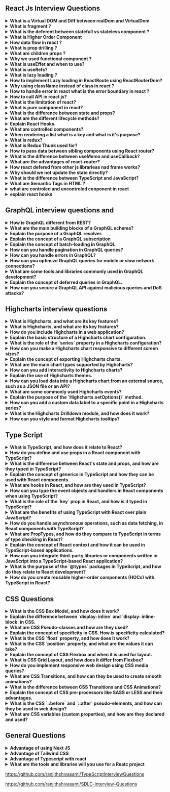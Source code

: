 ##  React Js Interview Questions

<details>
<summary><strong>What is a Virtual DOM and Diff between realDom and VirtualDom</strong></summary>
<p>

The Virtual DOM is a lightweight, in-memory representation of the actual DOM (Document Object Model) in a web page

The process of updating in React
1. The ReactDOM.render() renders the elements on the screen on the first load by creating the real and virtual DOM trees.

2. Any change to an element (such as a key press or button click) leads to a notification sent to the virtual nodes for a state change. If any property of the node is altered, it updates itself.

3. React compares the updated virtual DOM with the real DOM and updates the real DOM accordingly. This process is known as reconciliation. This is done using a heuristic algorithm known as the Diffing Algorithm.

4. The updated real DOM is rendered on the screen.

</p>
</details>

<details>
<summary><strong>What is fragment
?</strong></summary>
<p>

In React, a Fragment is a way to group multiple children elements without adding an extra DOM element to the output. It's a lightweight wrapper that doesn't create an additional DOM node in the rendered HTML, which can be useful in situations where you need to return adjacent JSX elements without enclosing them in a parent HTML element.

Here's how you can use a Fragment in React:

```
import React from 'react';

function MyComponent() {
  return (
    <React.Fragment>
      <h1>Hello</h1>
      <p>React Fragments</p>
    </React.Fragment>
  );
}

export default MyComponent;

```
Alternatively, you can use the shorthand syntax for fragments introduced in React 16.2:

```
import React from 'react';

function MyComponent() {
  return (
    <>
      <h1>Hello</h1>
      <p>React Fragments</p>
    </>
  );
}

export default MyComponent;

```

</p>
</details>

<details>
<summary><strong>What is the deferent between statefull vs stateless component ?
</strong></summary>
<p>

The difference between stateful and stateless is that one has state, and the other doesn’t. That means the stateful components are keeping track of changing data, while stateless components print out what is given to them via props, or they always render the same thing.

Stateful component :

```
import React, { useState } from 'react';

function Counter() {
  // useState is a Hook that adds state to functional components
  // The initial state (count) is set to 0
  const [count, setCount] = useState(0);

  // Event handler to increment the count
  const incrementCount = () => {
    setCount(count + 1); // Update the count state
  };

  return (
    <div>
      <p>Count: {count}</p>
      <button onClick={incrementCount}>Increment</button>
    </div>
  );
}

export default Counter;


```
Example of a stateless functional component:


```
import React from 'react';

function MyComponent(props) {
  return (
    <div>
      <p>Hello, {props.name}!</p>
    </div>
  );
}
```
</p>
</details>
<details>
<summary><strong>
What is Higher Order Component
</strong></summary>
<p>
A higher-order component in Reactjs is a function that takes a component and returns a new component with additional props. It's a technique that allows you to reuse logic across multiple components.

A higher-order component can be adjusted to fit the needs of different components, also it can be reused to enhance multiple components with the same logic.

HOCs are particularly useful when you want to share logic between components that are similar but not identical. 
They are also commonly used for implementing features like authentication, error handling, and data loading. 

</p>
</details>

<details>
<summary><strong>
How data flow in react ?
</strong></summary>
<p>
In React, data flows in a unidirectional manner, which means it follows a specific path from parent to child components. 
</p>
</details>
<details>
<summary><strong>
What is prop drilling ?
</strong></summary>
<p>
Prop drilling, also known as "prop passing" or "component chaining," is a situation in React where data is passed through multiple levels of nested components as props, even when intermediate components do not use that data themselves. This can occur when you need to send data from a high-level parent component to a deeply nested child component, and you have to pass it through multiple intermediary components in the component tree.

To mitigate the issues related to prop drilling, you can consider alternative solutions:

<strong>Context API:</strong> Use React's Context API to share data between components without the need for prop drilling. This is particularly useful for global state management.

<strong>Redux:</strong> Implement a state management library like Redux, which allows you to store and access application-wide state without prop drilling.

</p>
</details>

<details>
<summary><strong>
What are children props ?
</strong></summary>
<p>
In React, the children prop is a special prop that allows you to pass components, elements, or content between the opening and closing tags of a custom component. It is often used to create reusable components that can encapsulate and render content or components provided by their parent components.

Here's how you can use the children prop:
```
function ParentComponent() {
  return (
    <div>
      <ChildComponent>
        <p>This is the content provided to ChildComponent.</p>
        <button>Click me</button>
      </ChildComponent>
    </div>
  );
}

function ChildComponent(props) {
  return (
    <div>
      <h2>Child Component</h2>
      {props.children}
    </div>
  );
}

```
In this example, ChildComponent is a reusable component that can wrap any content or components passed as its children. When you use it within ParentComponent, the content provided between the <ChildComponent> tags becomes the children prop of ChildComponent.

</p>
</details>


<details>
<summary><strong>
Why we used functional component ?
</strong></summary>
<p>
Functional components are used in React for several reasons, and their popularity has grown significantly since the introduction of React Hooks. Here are some key reasons why you might choose to use functional components:

<strong></strong>Simplicity and Conciseness:</strong> Functional components are essentially JavaScript functions, which makes them simpler and more concise compared to class components. They are easier to read and understand, especially for developers new to React.

<strong>Easier to Test: </strong>Functional components are pure functions that take props as input and return JSX as output. This purity makes them easier to test because you can predict their behavior based solely on their input, which simplifies unit testing.

<strong>Hooks for State and Side Effects:</strong> React Hooks, introduced in React 16.8, allow functional components to manage state, side effects, and other React features that were previously exclusive to class components. Hooks like useState, useEffect, and useContext provide powerful capabilities for functional components.

<strong>Reusability and Composition:</strong> Functional components can be easily composed together. They are ideal for creating small, reusable components that can be combined to build complex UIs. This encourages a more modular and maintainable code structure.

<strong>Performance:</strong> Functional components can be optimized for performance using techniques like memoization and the React.memo higher-order component. React's performance optimizations apply equally to both functional and class components.

<strong>Function as Child Components (Render Props):</strong> Functional components are well-suited for implementing the "function as child" or "render props" pattern, where a component receives a function as a prop, allowing customization of behavior.

<strong>Simplified Lifecycle Management:</strong> Functional components can use the useEffect hook to manage side effects and mimic the behavior of class component lifecycle methods like componentDidMount and componentDidUpdate.

<strong>Easier Migration:</strong> If you're starting a new project or migrating from class components to functional components, using functional components with hooks can provide a smoother transition and allow you to leverage the latest React features.

<strong>Consistency with JavaScript:</strong> Functional components align more closely with JavaScript's functional programming paradigm, making them more natural for developers who are already familiar with JavaScript.

</p>
</details>

<details>
<summary><strong>
What is useEffet and when to use?
</strong></summary>
<p>
The useEffect hook is a fundamental part of React's hooks system, and it's used for managing side effects in functional components. Side effects in React typically include actions such as data fetching, DOM manipulation, and subscribing to external data sources.

Here's a basic overview of the useEffect hook and when to use it:
<strong>Syntax:</strong>

```
import { useEffect } from 'react';

useEffect(() => {
  // Code to run after rendering or when dependencies change
}, [dependencies]);

```

<strong>Parameters:</strong>

* The first argument to useEffect is a function that contains the code you want to run as a side effect.
* The second argument is an optional array of dependencies. If provided, the effect will only run when one or more of these dependencies change. If omitted, the effect will run after every render.
<strong>When to Use useEffect:</strong>

1. Data Fetching: You can use useEffect to fetch data from APIs, databases, or other external sources. You typically run the effect after the initial render and whenever relevant dependencies (e.g., query parameters) change.
```
useEffect(() => {
  // Fetch data and update component state
}, [dependencies]);

```

2. DOM Manipulation: When you need to interact with the DOM (e.g., adding or removing elements, changing styles), you can use useEffect to perform these actions after the component has rendered.
```
useEffect(() => {
  // DOM manipulation code here
}, [dependencies]);

```
3. Subscriptions and Event Listeners: If you need to set up event listeners or subscribe to external data sources (e.g., WebSocket connections), useEffect is a suitable place to do this. Make sure to clean up these subscriptions in the effect's cleanup function.

```
useEffect(() => {
  // Set up event listeners or subscriptions
  return () => {
    // Clean up event listeners or subscriptions
  };
}, [dependencies]);

```
4. Performing Cleanup: When you need to perform cleanup operations when the component unmounts or before a new effect runs, you can return a cleanup function from the useEffect.
```
useEffect(() => {
  // Code to run after rendering or when dependencies change

  return () => {
    // Cleanup code (e.g., clear timers, close connections)
  };
}, [dependencies]);

```
5. Changing Component State: You can use useEffect to modify the component's state based on certain conditions or when dependencies change. However, be cautious to avoid infinite loops by ensuring that state updates don't trigger the same effect again.
```
useEffect(() => {
  if (someCondition) {
    // Update component state
  }
}, [dependencies]);

```
6. Conditional Effects: You can use useEffect conditionally by placing conditions inside the effect function. This allows you to run different code based on certain conditions.
```
useEffect(() => {
  if (someCondition) {
    // Run one set of code
  } else {
    // Run another set of code
  }
}, [dependencies]);

```

In summary, useEffect is a versatile hook that allows you to manage various side effects in functional components. You should use it when you need to perform actions that go beyond rendering components, whether it's fetching data, interacting with the DOM, subscribing to data sources, or performing cleanup operations. The second argument, the array of dependencies, helps control when the effect should run, optimizing the performance of your component.
</p>
</details>

<details>
<summary><strong>
What is useRefs?
</strong></summary>
<p>
In React, the useRef hook is used to create and interact with a mutable ref object. A ref is a way to access and interact with the properties of a DOM element or a React component instance directly. Unlike state, changes to refs do not trigger re-renders of the component, making them suitable for managing mutable values and accessing DOM elements imperatively.

Here are some common use cases for useRef:

1. Accessing DOM Elements: You can use useRef to access and manipulate DOM elements directly. This is often necessary when you need to work with third-party libraries that require direct access to DOM elements or when you need to focus an input element programmatically.
2. Preserving Values Between Renders: Unlike state variables, ref values don't cause re-renders when they change. This makes refs suitable for preserving values between renders without affecting the component's render cycle.
3. Storing Previous Values: You can use useRef to store and access previous values of props or state, which can be useful in certain scenarios, such as comparing the previous and current values to determine if an action should be taken.
4. Imperative DOM Manipulation: In some cases, you may need to imperatively modify DOM elements, for example, to trigger animations, scroll to a specific position, or perform other imperative actions. useRef can be used to access and manipulate DOM elements directly.
</p>
</details>

<details>
<summary><strong>
What is lazy loading ?
</strong></summary>
<p>
Lazy loading, also known as deferred loading, is a technique used in web development to optimize the loading of assets (typically, images, scripts, or other resources) on a webpage. The main idea behind lazy loading is to delay the loading of non-essential or off-screen content until it's needed, thereby improving page load times, reducing bandwidth usage, and providing a better user experience.

</p>
</details>

<details>
<summary><strong>
How to implement Lazy loading in ReactRoute using ReactRouterDom?
</strong></summary>
<p>

Lazy loading in React Router using React Router DOM involves dynamically importing components and rendering them only when the route is matched. This can significantly improve the initial loading time of your application by loading only the necessary components for the current route. To implement lazy loading in React Router, you can use dynamic imports and the React.lazy function.
<srtong>Create Routes with Lazy Loading:</srtong>
In your application, define your routes using React.lazy to dynamically import components. Each route should use the lazy function and Suspense for fallback rendering while the component is loading.

```
import React, { lazy, Suspense } from 'react';
import { BrowserRouter as Router, Route, Switch } from 'react-router-dom';

// Import components using dynamic import (lazy loading)
const Home = lazy(() => import('./components/Home'));
const About = lazy(() => import('./components/About'));
const Contact = lazy(() => import('./components/Contact'));

function App() {
  return (
    <Router>
      <Suspense fallback={<div>Loading...</div>}>
        <Switch>
          <Route exact path="/" component={Home} />
          <Route path="/about" component={About} />
          <Route path="/contact" component={Contact} />
        </Switch>
      </Suspense>
    </Router>
  );
}

export default App;

```

In this example, we use dynamic imports to load the Home, About, and Contact components lazily. The Suspense component provides a fallback while the imported components are loading.
<strong>Build Your Application:</strong>
Depending on your build tool (Webpack, Create React App, etc.), you may need to configure it to support dynamic imports and code splitting. Create React App, for instance, supports dynamic imports out of the box.
</p>
</details>

<details>
<summary><strong>
Why using className instead of class in react ?
</strong></summary>
<p>
In React, you should use the className attribute instead of the class attribute when specifying CSS classes for HTML elements. This is because React follows the JavaScript naming convention for attributes and properties, and class is a reserved keyword in JavaScript.
</p></details>

<details>
<summary><strong>
How to handle error in react what is the error boundary in react ?
</strong></summary>
<p>
In React, you can handle errors using Error Boundaries, which are special components that catch JavaScript errors anywhere in their child component tree, log those errors, and display a fallback UI instead of crashing the whole application. Error Boundaries are a way to gracefully handle errors that might occur during rendering, in event handlers, or in componentDidCatch lifecycle methods.
</p>
</details>

<details>
<summary><strong>
How to call API in react js?
</strong></summary>
<p>
To call an API in a React.js application, you can use various methods and libraries. Here's a basic example of how to make an API request using the fetch function, a built-in JavaScript method. Additionally, I'll provide an example using the axios library, which is a popular choice for handling API requests in React.
</p>
</details>
<details>
<summary><strong>
What is the limitation of react?
</strong></summary>
<p>

React is a powerful and popular JavaScript library for building user interfaces, but like any technology, it has its limitations. It's important to be aware of these limitations when deciding whether React is the right choice for your project. Here are some of the limitations of React:

<strong></strong>Learning Curve:</strong> React introduces concepts like components, props, state, JSX, and a virtual DOM. For developers new to React or JavaScript, there can be a steep learning curve. However, once you understand these concepts, it becomes more straightforward.

<strong>Boilerplate Code:</strong> React can require a fair amount of boilerplate code, especially for setting up components, managing state, and handling side effects. While tools like Create React App help, larger applications may still require additional configuration and setup.

<strong>Complex State Management:</strong> While React provides the useState hook and useReducer for managing component-level state, more complex state management across multiple components can become challenging. Libraries like Redux or Mobx are often used for such scenarios.

<strong>Performance Optimization:</strong> React's virtual DOM helps optimize rendering, but inefficient component updates can still impact performance. Developers need to be mindful of how they structure their components and avoid unnecessary renders.

<strong>Server-Side Rendering (SSR):</strong> While React supports server-side rendering, setting up and configuring SSR can be complex and may require additional libraries and tools.

<strong>Not Opinionated About Data Fetching:</strong> React doesn't provide a built-in solution for data fetching. Developers need to choose libraries or methods for making API requests and managing data flow (e.g., Axios, fetch, GraphQL, Redux, Apollo Client).

<strong>SEO Challenges:</strong> While SSR can improve SEO, single-page applications (SPAs) built with React may require additional SEO optimizations to ensure search engines can properly index the content.

<strong>Lack of Built-in Routing:</strong> React itself doesn't include a built-in routing solution. Developers often use third-party libraries like React Router for handling client-side routing.

<strong>Large Bundle Sizes:</strong> Depending on how it's configured and used, React applications can have large bundle sizes, which can impact initial page load times. Code splitting and lazy loading can help mitigate this issue.

<strong>Ecosystem Fragmentation:</strong> React's ecosystem is extensive, which can lead to fragmentation. Developers must choose from various state management solutions, routing libraries, and other tools, which can lead to decision fatigue.

<strong>Mobile Development:</strong> While React Native allows for mobile app development using React, it's a separate technology with its own learning curve and limitations. It may not cover all use cases for mobile development.

<strong>Community and Maintenance:</strong> The fast pace of development in the JavaScript ecosystem means that libraries and tools can become outdated quickly. Staying up to date with React and its ecosystem can be challenging.

Despite these limitations, React is widely used and has a vibrant community that actively addresses many of these challenges through open-source libraries and best practices. Many of the limitations can be mitigated or addressed with careful design, appropriate libraries, and experience. Ultimately, whether React is suitable for a particular project depends on the project's requirements and the team's familiarity with the technology.
</p>
</details>
<details>
<summary><strong>
What is pure component in react?
</strong></summary>
<p>
React pure components are the components that do not re-render when the value of props and state has been updated with the same values. Since these components do not cause re-rendering when the same values are passed thus they improve performance.
</p>
</details>


<details>
<summary><strong>
 What is the difference between state and props?
</strong></summary>
<p>
In React, both state and props are mechanisms for managing data and communication within a component-based application, but they serve different purposes and have some key differences:

<strong>Props (Properties):</strong>

</strong>Immutable:</strong> Props are read-only and cannot be modified by the component that receives them. They are passed from a parent component to a child component.

</strong>External Data:</strong> Props are used to pass data from a parent component to a child component. They allow a parent component to communicate with its child components by providing data and configuration.

</strong>Top-Down Data Flow:</strong> Data in props flows in a unidirectional (top-down) manner. Changes in props at the parent level can trigger re-renders in child components that receive those props.

</strong>Pure Functions:</strong> Components that rely solely on props, without using internal state, are often referred to as "pure" or "stateless" components. They are predictable and easier to test.

</strong>Initialization:</strong> Props are typically initialized in the parent component and passed down to child components. Child components cannot modify their props directly.

</strong>State:</strong>

</strong>Mutable:</strong> State is mutable and can be modified using the setState method within the component that owns the state. Class components have state, while functional components can use the useState hook to manage local state.

</strong>Local Data:</strong> State is used for managing data that is specific to a component and doesn't need to be shared with other components. It represents the internal state of a component.

</strong>Component-Specific:</strong> Each component instance has its own state. Changes to a component's state trigger re-renders of that component only, not its parent or child components.

</strong>Lifecycle Methods (Class Components):</strong> State management often involves lifecycle methods like componentDidMount, componentDidUpdate, and componentWillUnmount, which allow you to perform side effects and update state.

</strong>Initialization:</strong> State is typically initialized in the component's constructor or using the useState hook in functional components. It is managed and updated within the component.

In summary, props are used for passing data and configuration from parent to child components and are immutable, while state is used for managing local, mutable data within a component and is specific to that component. Understanding the distinction between props and state is crucial for building React applications effectively, as it helps you manage data flow and maintain the separation of concerns between components.
</p>
</details>

<details>
<summary><strong>
What are the different lifecycle methods?
</strong></summary>
<p>

1. componentWillMount (deprecated) - this is most commonly used for App configuration in your root component.

2. componentDidMount - here you want to do all the setup you couldn’t do without a DOM, and start getting all the data you need. Also if you want to set up eventListeners etc. this lifecycle hook is a good place to do that.

3. componentWillReceiveProps (deprecated) - this lifecyclye acts on particular prop changes to trigger state transitions.

4. shouldComponentUpdate - if you’re worried about wasted renders shouldComponentUpdate is a great place to improve performance as it allows you to prevent a rerender if component receives new prop. shouldComponentUpdate should always return a boolean and based on what this is will determine if the component is rerendered or not.

5. componentWillUpdate (deprecated) - rarely used. It can be used instead of componentWillReceiveProps on a component that also has shouldComponentUpdate (but no access to previous props).

6. componentDidUpdate - also commonly used to update the DOM in response to prop or state changes.
7. componentWillUnmount - enables you can cancel any outgoing network requests, or remove all event listeners associated with the component.
</p>
</details>


<details>
<summary><strong>
Explain React Hooks.
</strong></summary>
<p>
Hooks let you use more of React’s features without having to use classes. The first hook that you will most likely encounter is useState. useState is a Hook that lets you add React state to function components. It returns an array with a getter and a setter.

The syntax looks like
```
const [count, setCount] = React.useState(0);

<button onClick={() => setCount(count + 1)}>Increase Count</button>;
```

The equivalent when using a class component would be.
```
this.state = {
  count: 0,
};

<button onClick={() => this.setState({ count: this.state.count + 1 })}>
  Increase Count
</button>;

```

The next hook you will most likely encounter is useEffect. The Effect Hook lets you perform side effects in function components. By passing an empty array as the second argument to useEffect is equivalent to using componentDidMount. If you pass a value to the array it will only call the useEffect function when the value in the array updates.
```
useEffect(() => {
  // do stuff when the component mounts
}, []);
```



</p>
</details>

<details>
<summary><strong>
What are controlled components?
</strong></summary>
<p>
In React, controlled components are a pattern used to manage and synchronize form elements, such as input fields and textarea elements, with component state. The key characteristic of a controlled component is that its value is controlled by React's state, and any changes to the input value are handled through React's event system.
</p>
</details>

<details>
<summary><strong>
When rendering a list what is a key and what is it's purpose?
</strong></summary>
<p>
When rendering a list of elements in React, the "key" is a special attribute that you should assign to each item in the list. The primary purpose of keys is to help React identify and keep track of individual elements in the list efficiently. Keys serve several important functions:

1. <strong>Element Identification:</strong> Keys provide a unique identifier for each element within the list. React uses these keys to distinguish between elements and determine which items have been added, removed, or reordered when the list is updated.

2. <strong>Efficient Updates:</strong> When the list is re-rendered due to changes in data or state, React uses keys to optimize updates. It aims to update the DOM in the most efficient way possible by minimizing unnecessary re-renders and DOM manipulations.

3. <strong>Preservation of Component State:</strong> Keys help React preserve the state of components associated with list items. Without keys, React may re-render components even if their position in the list changes, potentially leading to lost component state.

4. <strong>Stable Referencing:</strong> Using keys ensures that React maintains a stable reference to each element, even if the list is reordered or elements are added or removed. This is important for certain features like animations and maintaining scroll position.


</p>
</details>

<details>
<summary><strong>
What is redux?
</strong></summary>
<p>
Redux is an open-source JavaScript library commonly used in React applications for managing the application's state in a predictable and centralized manner. It is particularly popular for handling complex state management needs in large-scale or data-intensive web applications. Redux provides a single source of truth for the application's data and helps maintain a clear separation between state management and the UI components.

Key concepts and components of Redux include:

<strong>Store:</strong> The central data store in Redux that holds the application's entire state. It is a plain JavaScript object that represents the global state of the application.

<strong>Actions:</strong> Actions are plain JavaScript objects that describe events or changes in the application. They have a type property that defines the action type and optional payload data to carry additional information.

<strong>Reducers:</strong> Reducers are pure functions that specify how the application's state changes in response to actions. They take the current state and an action as input and return a new state based on that action. Reducers must be pure, meaning they produce the same output for the same input, and they should not have side effects.

<strong>Dispatch:</strong> The dispatch function is used to dispatch (send) actions to the Redux store. It triggers the execution of reducers, resulting in updates to the state.

<strong>Selectors: </strong>Selectors are functions used to extract specific pieces of data from the state. They help in efficiently accessing and computing derived data from the state.

<strong>Middleware:</strong> Middleware functions provide a way to extend Redux's behavior. They can intercept and process actions before they reach the reducers, enabling features such as logging, asynchronous actions, and routing.

</p>
</details>

<details>
<summary><strong>
What is Redux Thunk used for?
</strong></summary>
<p>

Redux Thunk is a middleware for the Redux library that enables asynchronous actions to be dispatched in a Redux application. It allows you to write action creators that return functions instead of plain action objects. These functions can perform asynchronous operations, such as making API requests, and then dispatch plain action objects when the asynchronous work is complete. Redux Thunk is commonly used to handle side effects and asynchronous logic in Redux applications.

</p>
</details>

<details>
<summary><strong>
How to pass data between sibling components using React router?
</strong></summary>
<p>
Passing data between sibling components of React is possible using React Router useParams hook.

</p>
</details>

<details>
<summary><strong>
What is the difference between useMemo and useCallback?
</strong></summary>
<p>
In React, both useMemo and useCallback are hooks used for optimizing performance by memoizing values and functions, respectively. However, they serve slightly different purposes and are applied to different scenarios:

1. useMemo:

  * useMemo is primarily used for memoizing (caching) the result of a computation or value based on some dependencies. It ensures that the computed value is only recalculated when the dependencies change.
  * It's commonly used when you want to avoid recomputing the same value in every render cycle, especially when the computation is expensive.

2. useCallback:

  * useCallback is used for memoizing functions, particularly event handlers or functions that are passed as props to child components. It's particularly useful when dealing with functional components and performance optimization.
  * It returns a memoized version of the function that only changes when one of its dependencies changes.

In summary:

* Use useMemo when you want to memoize the result of a computation.
* Use useCallback when you want to memoize a function, typically for passing it as a prop to child components or when defining event handlers.
</p>
</details>

<details>
<summary><strong>
What are the advantages of react-router?
</strong></summary>
<p>
React Router is a popular library for handling client-side routing in React applications. It provides several advantages that make it a valuable choice for managing routing within a React application:

* <strong>Declarative Routing:</strong> React Router uses a declarative approach to define the routes of your application. You define your routes using components and JSX, making it easy to understand and manage the routing structure.

* <strong>Nested Routing:</strong> React Router allows you to nest routes within components, which makes it straightforward to create complex layouts with multiple levels of nested views.

* <stromng>Dynamic Routing:</strong> You can use route parameters to create dynamic routes. This is essential for building applications that display different content based on URL parameters or route segments.

* <strong>Browser-Like Navigation:</strong> React Router provides a browser-like navigation experience with support for history management, including features like back and forward navigation, and the ability to programmatically navigate to different routes.

* <strong>Route Matching and Navigation:</strong> It offers powerful route matching capabilities, allowing you to specify exact matches, partial matches, and route parameters. Navigation between routes can be done using the <Link> component, useHistory hook, or programmatically with history.push().

* <strong>Code Splitting and Lazy Loading:</strong> React Router supports code splitting and lazy loading of route components. This allows you to load only the JavaScript code needed for the current route, improving the application's initial load time.

* <strong>Route Guards and Redirects:</strong> You can implement route guards and redirects to control access to specific routes or to handle authentication and authorization logic.

* <strong>Query Parameters:</strong> React Router supports query parameters in URLs, making it easy to pass data between routes or to implement search and filtering functionality.

* <strong>Server-Side Rendering (SSR) and Static Site Generation (SSG): </strong>React Router is compatible with server-side rendering and static site generation, enabling SEO-friendly and performant server-rendered React applications.

* <strong>Community and Documentation:</strong> React Router has a large and active community, along with comprehensive documentation and a wealth of tutorials and resources available online.

* <strong>Pluggable:</strong> React Router is designed with extensibility in mind. You can customize its behavior and add additional functionality by using plugins and custom route components.

* <strong>Compatibility:</strong> It is compatible with various routing strategies, including hash-based routing (/#/) and history-based routing (/), allowing you to choose the approach that best suits your application and deployment requirements.

React Router's flexibility, ease of use, and robust feature set make it a powerful tool for handling client-side routing in React applications. Whether you're building a small single-page app or a large-scale application with complex routing needs, React Router can help you manage the navigation and routing aspects of your project effectively.

</p>
</details>

<details>
<summary><strong>
How react defered from other js librarieas nad frame works?
</strong></summary>
<p>
React is a JavaScript library for building user interfaces, and it has several distinctive features and philosophies that set it apart from other JavaScript libraries and frameworks. Here are some key ways in which React differs from other libraries and frameworks:

1. **Component-Based Architecture:** React's core concept is a component-based architecture. It encourages developers to break down user interfaces into small, reusable components. This approach promotes code reusability, maintainability, and separation of concerns.

2. **Virtual DOM:** React uses a virtual representation of the DOM (Virtual DOM) to efficiently update the actual DOM. When data changes, React calculates the minimum number of DOM updates needed, minimizing performance bottlenecks.

3. **Unidirectional Data Flow:** React enforces a unidirectional data flow, which means that data flows in one direction—from parent components to child components. This simplifies data management and makes it easier to understand how changes propagate through the application.

4. **JSX:** React introduces JSX (JavaScript XML), a syntax extension for JavaScript that allows you to write HTML-like code within JavaScript files. JSX helps define the structure of components and makes it more intuitive to work with user interfaces in code.

5. **Reactivity:** React promotes a reactive programming model, where components automatically re-render when their state or props change. This declarative approach simplifies UI updates and reduces the need for manual DOM manipulation.

6. **No Opinions on Data Fetching:** React itself doesn't provide a built-in solution for data fetching or state management. Instead, it can be combined with libraries and tools like Redux, Mobx, Axios, or GraphQL to manage data flow and state.

7. **Server-Side Rendering (SSR):** React has strong support for server-side rendering (SSR), allowing you to render components on the server and send pre-rendered HTML to the client. This can improve initial page load times and SEO.

8. **Large Ecosystem:** React has a vast ecosystem of third-party libraries and tools that extend its functionality, including routing libraries (React Router), state management solutions (Redux, Mobx), and UI component libraries (Material-UI, Ant Design).

9. **React Native:** React has a sibling project called React Native, which enables you to build native mobile applications for iOS and Android using React and JavaScript. This allows for code sharing between web and mobile apps.

10. **Strong Community:** React has a large and active community of developers, resulting in extensive documentation, a wide range of tutorials, and a wealth of open-source contributions.

11. **Learning Curve:** While React is relatively easy to get started with, its concepts, such as components, props, and state, may require some initial learning. However, once mastered, React provides a powerful and flexible toolset.

12. **Granularity:** React provides a high level of granularity, giving developers fine-grained control over the structure and behavior of their user interfaces. This can be beneficial for custom and complex UIs.

It's important to note that React is not a full-stack framework like Angular or a framework with a comprehensive ecosystem like Vue.js. Instead, React is often used in conjunction with other libraries and tools to build complete web and mobile applications. The choice of React versus other libraries or frameworks depends on the specific project requirements and developer preferences.

</p>
</details>


<details>
<summary><strong>
Why should we not update the state directly?
</strong></summary>
<p>
If you try to update the state directly then it won't re-render the component.

```
//Wrong
this.state.message = "Hello world";
```

Instead use setState() method. It schedules an update to a component's state object. When state changes, the component responds by re-rendering.

```
//Correct
this.setState({ message: "Hello World" });
```

Note: You can directly assign to the state object either in constructor or using latest javascript's class field declaration syntax.



</p>
</details>

<details>
<summary><strong>
What is the difference between TypeScript and JavaScript?
</strong></summary>
<p>
TypeScript and JavaScript compared

In terms of features, here are 10 significant differences between JavaScript and TypeScript:

* TypeScript can be strongly typed, while JavaScript is dynamically typed only.
* TypeScript is more readable and maintainable than JavaScript.
* TypeScript supports abstraction through interfaces, while JavaScript does not.
* TypeScript allows developers to annotate code with decorators, while JavaScript does not.
* TypeScript supports the ability to modularize and organize components through the use of namespaces, which is not supported in JavaScript.
* TypeScript is more expressive than JavaScript, through the use of syntax elements such as optional and named parameters.
* TypeScript supports generics and a type inference feature that is not available in JavaScript.
* TypeScript IDEs have more features, as it is easier to build plugins and tools for a statically typed language.
* TypeScript code is easier to debug as the codebase expands, because type errors can be discovered at compilation time rather than runtime.
* TypeScript implements additional features beyond the limited ECMAScript specification to which JavaScript complies.

TypeScript makes JavaScript better

TypeScript isn't a competitor to JavaScript. Instead, TypeScript complements JavaScript.

TypeScript provides the community with a more dynamic, full-featured and safer way to develop enterprise-grade applications where the target runtime requires JavaScript.

TypeScript isn't designed to replace JavaScript. Instead, its purpose is to encourage the proliferation of JavaScript-based platforms by making it easier to write, integrate, manage and maintain code.

JavaScript-driven platforms such as NodeJS on the server and ReactJS on client side continue to gain in popularity. The ability to write code in TypeScript and turn it into JavaScript is one of the reasons adoption rates for both languages continue to climb.

</p>
</details>



<details>
<summary><strong>
What are Semantic Tags in HTML ?
</strong></summary>
<p>
Semantic HTML tags are elements that carry meaning about the structure and content of a web page. They are used to describe the type of content contained within them, making the HTML code more meaningful and accessible. Semantic tags play a crucial role in improving the accessibility, SEO, and overall structure of a web page.

Here are some common semantic HTML tags:

1. `<header>`: Represents the introductory content or a container for a set of navigational links.

2. `<nav>`: Represents a section of a page intended for navigation links.

3. `<main>`: Represents the main content of the document.

4. `<article>`: Represents a self-contained composition in a document, such as a blog post or news article.

5. `<section>`: Represents a thematic grouping of content, such as chapters, or tabs in a tabbed interface.

6. `<aside>`: Represents content that is tangentially related to the content around it, like sidebars or pull quotes.

7. `<footer>`: Represents the footer of a document or a section, often containing copyright information or contact details.

8. `<figure>` and `<figcaption>`: `<figure>` represents self-contained content, such as an image, while `<figcaption>` provides a caption for that content.

Using semantic tags not only makes your HTML code more structured and meaningful but also helps search engines understand your content better. Additionally, it can improve accessibility for users who rely on assistive technologies like screen readers.

</p>
</details>

<details>
<summary><strong>
what are controled and uncontroled conponent in react
</strong></summary>
<p>
In React, controlled and uncontrolled components refer to how you manage and handle form elements (such as input fields, checkboxes, and radio buttons) and their values within your React application.

1. **Controlled Components:**
   - In a controlled component, React maintains the component's state, and the component's value is controlled by React itself.
   - You explicitly set the component's value in the component's state, and React updates the UI to reflect the state.
   - When the user interacts with the component (e.g., types in an input field), an event handler is used to update the state, and the component re-renders with the new value.
   - Controlled components are typically used when you want to have more control over the form elements, such as validating input, preventing certain actions, or synchronizing multiple form elements.

   Example of a controlled input element:
   ```jsx
   class ControlledInput extends React.Component {
     constructor(props) {
       super(props);
       this.state = { value: '' };
     }

     handleChange(event) {
       this.setState({ value: event.target.value });
     }

     render() {
       return (
         <input
           type="text"
           value={this.state.value}
           onChange={e => this.handleChange(e)}
         />
       );
     }
   }
   ```

2. **Uncontrolled Components:**
   - In an uncontrolled component, React does not manage the component's state, and the component's value is directly controlled by the DOM.
   - You typically use refs to directly access the DOM element and its value.
   - Uncontrolled components are useful when you want to integrate React with non-React code or libraries, or when you want to avoid the overhead of managing component state for every form field.

   Example of an uncontrolled input element:
   ```jsx
   class UncontrolledInput extends React.Component {
     constructor(props) {
       super(props);
       this.inputRef = React.createRef();
     }

     handleSubmit() {
       alert('A name was submitted: ' + this.inputRef.current.value);
     }

     render() {
       return (
         <div>
           <input type="text" ref={this.inputRef} />
           <button onClick={() => this.handleSubmit()}>Submit</button>
         </div>
       );
     }
   }
   ```

In summary, the key difference is that controlled components have their values controlled by React's state, while uncontrolled components have their values controlled by the DOM itself. The choice between controlled and uncontrolled components depends on your specific use case and requirements. Controlled components are generally recommended for most React applications because they provide a more predictable and easier-to-test way of managing form elements and their values.
</p>
</details>

<details>
<summary><strong>
explain react hooks
</strong></summary>
<p>
React Hooks are a feature introduced in React 16.8 to allow functional components to manage state and side effects, previously only achievable with class components. Hooks enable developers to reuse stateful logic across different components without changing their component hierarchy. They also make it easier to read, write, and test stateful logic within functional components.

Here are some of the most commonly used React Hooks:

1. **useState:**
   - `useState` allows functional components to manage state. It returns an array with two elements: the current state value and a function to update it.
   - Example:
     ```jsx
     const [count, setCount] = useState(0);
     ```

2. **useEffect:**
   - `useEffect` is used for side effects in functional components. It replaces lifecycle methods like `componentDidMount`, `componentDidUpdate`, and `componentWillUnmount` in class components.
   - Example:
     ```jsx
     useEffect(() => {
       document.title = `Count: ${count}`;
     }, [count]);
     ```

3. **useContext:**
   - `useContext` allows components to access values from the nearest `Context` provider in the component tree.
   - Example:
     ```jsx
     const user = useContext(UserContext);
     ```

4. **useReducer:**
   - `useReducer` is an alternative to `useState` for managing more complex state logic. It is often used when the state transitions depend on the previous state.
   - Example:
     ```jsx
     const [state, dispatch] = useReducer(reducer, initialState);
     ```

5. **useRef:**
   - `useRef` creates a mutable ref object that can hold a reference to a DOM element or any mutable value. It is often used for accessing and manipulating DOM elements directly.
   - Example:
     ```jsx
     const myRef = useRef();
     ```

6. **Custom Hooks:**
   - Developers can create custom hooks to encapsulate reusable stateful logic. Custom hooks should start with the word "use" by convention.
   - Example:
     ```jsx
     function useLocalStorage(key, initialValue) {
       // Custom hook logic
     }
     ```

React Hooks provide several advantages:

- **Improved Code Reusability:** Hooks allow you to extract and reuse stateful logic across components, reducing code duplication.
- **Simplified Component Logic:** Functional components using Hooks are often more concise and easier to read than equivalent class components.
- **Better Testability:** Isolating and testing logic within custom hooks is straightforward, enhancing the testability of your application.

While React Hooks offer many benefits, it's important to note that they don't replace class components entirely. Class components are still valid and necessary in some cases, particularly when working with legacy codebases or integrating with certain third-party libraries. However, functional components with Hooks have become the preferred choice for most new React applications due to their simplicity and flexibility.

</p>
</details>


## GraphQL interview questions and
<details>
<summary><strong>
How is GraphQL different from REST?
</strong></summary>
<p>
 GraphQL allows clients to request specific data in a single query, whereas REST endpoints often return fixed data structures, which can lead to over-fetching or under-fetching of data.
</p>
</details>

<details>
<summary><strong>
What are the main building blocks of a GraphQL schema?
</strong></summary>
<p>
The main building blocks are types, queries, mutations, and subscriptions.
</p>
</details>

<details>
<summary><strong>
Explain the purpose of a GraphQL resolver.
</strong></summary>
<p>
Resolvers are functions that resolve fields on a GraphQL type. They define how the data for a particular field should be fetched or computed.
</p>
</details>

<details>
<summary><strong>
Explain the concept of a GraphQL subscription
</strong></summary>
<p>
Subscriptions allow clients to receive real-time updates from the server when specific events occur, such as when data changes.
</p>
</details>

<details>
<summary><strong>
Explain the concept of batch-loading in GraphQL.
</strong></summary>
<p>
Batch-loading is the process of efficiently loading multiple pieces of data in a single round trip to the data source, reducing the number of database queries or API calls.
</p>
</details>

<details>
<summary><strong>
How can you handle pagination in GraphQL queries?
</strong></summary>
<p>
Pagination can be implemented using arguments like first, last, before, and after to request a specific set of items in a list.
</p>
</details>

<details>
<summary><strong>
How can you handle errors in GraphQL?
</strong></summary>
<p>
Errors in GraphQL can be handled by returning errors in the response alongside the data. Each error includes a message and, optionally, a path to identify which field caused the error.
</p>
</details>

<details>
<summary><strong>
How can you optimize GraphQL queries for mobile or slow network connections?
</strong></summary>
<p>
You can optimize by reducing the amount of data transferred, implementing caching, and using persisted queries to reduce query size.
</p>
</details>

<details>
<summary><strong>
What are some tools and libraries commonly used in GraphQL development?
</strong></summary>
<p>
Common tools and libraries include Apollo Server, Apollo Client, Relay, and Prisma.
</p>
</details>

<details>
<summary><strong>
Explain the concept of deferred queries in GraphQL.
</strong></summary>
<p>
Deferred queries allow clients to request additional data after the initial response has been received, reducing the initial load time.
</p>
</details>

<details>
<summary><strong>
How can you secure a GraphQL API against malicious queries and DoS attacks?
</strong></summary>
<p>

You can secure your API by implementing query complexity analysis, rate limiting, and input validation to prevent malicious or resource-intensive queries.
</p>
</details>

##  Highcharts interview questions
<details>
<summary><strong>
What is Highcharts, and what are its key features?
</strong></summary>
<p>
Highcharts is a popular JavaScript charting library for creating interactive and visually appealing charts on the web. Key features include a wide variety of chart types, flexibility, compatibility with a range of browsers, and extensive customization options.

</p>
</details>
<details>
<summary><strong>What is Highcharts, and what are its key features?</strong></summary>
<p>
Highcharts is a popular JavaScript charting library for creating interactive and visually appealing charts on the web. Key features include a wide variety of chart types, flexibility, compatibility with a range of browsers, and extensive customization options.
</p>
</details>
<details>
<summary><strong>How do you include Highcharts in a web application?</strong></summary>
<p>
To include Highcharts in a web application, you can download and include the Highcharts JavaScript file in your HTML, and then create charts by calling the `Highcharts.chart()` constructor. You can also use Highcharts from a Content Delivery Network (CDN).
</p>
</details>
<details>
<summary><strong>Explain the basic structure of a Highcharts chart configuration.</strong></summary>
<p>
A Highcharts chart configuration typically includes an object with various properties, such as `chart` (for chart settings), `title` (for chart title), `xAxis` and `yAxis` (for axis settings), `series` (for data series), and more. These properties define the appearance and behavior of the chart.
</p>
</details>
<details>
<summary><strong>What is the role of the `series` property in a Highcharts configuration?</strong></summary>
<p>
The `series` property is used to define the data to be plotted on the chart. It includes an array of series objects, where each object represents a set of data points to be visualized. These objects can specify the data, type of chart, and various styling options.
</p>
</details>
<details>
<summary><strong>How can you make a Highcharts chart responsive to different screen sizes?</strong></summary>
<p>
Highcharts charts can be made responsive by setting the `chart` property's `reflow` option to `true`. This allows the chart to automatically resize and adjust its dimensions when the container div changes size due to screen resizing or other factors.
</p>
</details>
<details>
<summary><strong>Explain the concept of exporting Highcharts charts.</strong></summary>
<p>
Highcharts provides exporting functionality, allowing users to save charts as images, PDFs, or other formats. You can enable exporting by including the exporting module and configuring options in the `exporting` property of the Highcharts configuration.
</p>
</details>
<details>
<summary><strong>What are the main chart types supported by Highcharts?</strong></summary>
<p>
Highcharts supports a wide range of chart types, including line charts, bar/column charts, pie charts, scatter plots, area charts, and more. You can choose the appropriate chart type based on your data and visualization needs.
</p>
</details>
<details>
<summary><strong>How can you add interactivity to Highcharts charts?</strong></summary>
<p>
Highcharts charts are interactive by default. You can enhance interactivity by enabling features like tooltips, data labels, drilldowns, and click events on data points. These features make the charts more engaging for users.
</p>
</details>
<details>
<summary><strong>Explain the use of Highcharts themes.</strong></summary>
<p>
Highcharts themes are predefined sets of styles and configurations that can be applied to a chart. By selecting a theme, you can quickly change the chart's appearance and maintain a consistent look and feel across your application.
</p>
</details>
<details>
<summary><strong>How can you load data into a Highcharts chart from an external source, such as a JSON file or an API?</strong></summary>
<p>
You can load data into a Highcharts chart from an external source by making an AJAX request to fetch the data and then using that data to populate the `series` property in the chart configuration. This allows you to dynamically update the chart with real-time or external data.
</p>
</details>
<details>
<summary><strong>What are some commonly used Highcharts events?</strong></summary>
<p>
Highcharts provides a variety of events, including `click`, `load`, `selection`, and more. These events allow you to respond to user interactions, data changes, or other chart-related events.
</p>
</details>
<details>
<summary><strong>Explain the purpose of the `Highcharts.setOptions()` method.</strong></summary>
<p>
`Highcharts.setOptions()` is used to set global options for all Highcharts charts in an application. This method allows you to define defaults for chart configurations, themes, and other global settings.
</p>
</details>
<details>
<summary><strong>How can you add a custom data label to a specific point in a Highcharts series?</strong></summary>
<p>
You can add a custom data label to a specific point by setting the `dataLabels` property within the individual data point's configuration. This allows you to customize the label for that specific point while keeping the rest of the series unchanged.
</p>
</details>
<details>
<summary><strong>What is the Highcharts Drilldown module, and how does it work?</strong></summary>
<p>
The Drilldown module in Highcharts enables the creation of hierarchical or nested charts. When a user clicks on a point, it can reveal additional data or sub-charts. It's often used to provide detailed information in a user-friendly manner.
</p>
</details>
<details>
<summary><strong>How can you style and format Highcharts tooltips?</strong></summary>
<p>
You can style and format tooltips using the `tooltip` property in the Highcharts configuration. This property allows you to customize the appearance, content, and behavior of tooltips.
</p>
</details>

## Type Script
<details>
<summary><strong>What is TypeScript, and how does it relate to React?</strong></summary>
<p>
TypeScript is a statically typed superset of JavaScript that enhances code quality and maintainability. In the context of React, TypeScript allows you to add strong typing to your React applications, making them more predictable and easier to maintain.
</p>
</details>
<details>
<summary><strong>How do you define and use props in a React component with TypeScript?</strong></summary>
<p>
In TypeScript, you define and use props by creating an interface for the expected props and specifying it in the component's definition. Props are then accessed using the `props` property.
</p>
</details>
<details>
<summary><strong>What is the difference between React's state and props, and how are they typed in TypeScript?</strong></summary>
<p>
Props are used to pass data from parent to child components, and they are read-only. State is used to manage data that can change within a component and is mutable. In TypeScript, you can use interfaces to define the types for both props and state.
</p>
</details>
<details>
<summary><strong>Explain the concept of generics in TypeScript and how they can be used with React components.</strong></summary>
<p>
Generics allow you to create reusable components and functions that work with different data types. In React, you can use generics to create components that are more flexible and type-safe, such as generic components that can work with different data structures.
</p>
</details>
<details>
<summary><strong>What are hooks in React, and how are they used in TypeScript?</strong></summary>
<p>
React hooks, like `useState` and `useEffect`, allow functional components to manage state and side effects. In TypeScript, you can specify the types of state and props that a hook expects for type safety.
</p>
</details>
<details>
<summary><strong>How can you type the event objects and handlers in React components when using TypeScript?</strong></summary>
<p>
You can type event objects by using predefined types, such as `React.MouseEvent` or `React.ChangeEvent`, and specify the type of event when defining event handlers. This ensures that event-related code is type-safe.
</p>
</details>
<details>
<summary><strong>What is the role of the `key` prop in React, and how is it typed in TypeScript?</strong></summary>
<p>
The `key` prop is used to help React identify and efficiently update components in lists. In TypeScript, you can type the `key` prop by using the `React.Key` type to ensure it's used correctly.
</p>
</details>
<details>
<summary><strong>What are the benefits of using TypeScript with React over plain JavaScript?</strong></summary>
<p>
Using TypeScript with React provides benefits such as static type checking, improved code maintainability, enhanced developer tooling, and better collaboration between team members. It helps catch type-related errors at compile-time, reducing runtime errors.
</p>
</details>
<details>
<summary><strong>How do you handle asynchronous operations, such as data fetching, in React components with TypeScript?</strong></summary>
<p>
You can handle asynchronous operations in React components by using the `useEffect` hook and specifying the types for the data you expect to receive. Additionally, you can use TypeScript's async/await syntax to work with promises in a type-safe manner.
</p>
</details>
<details>
<summary><strong>What are PropTypes, and how do they compare to TypeScript in terms of type checking in React?</strong></summary>
<p>
PropTypes are a runtime type-checking mechanism in React. While they offer some type checking, TypeScript provides more powerful static type checking, catching errors at compile-time rather than runtime. TypeScript is generally recommended for larger and more complex projects.
</p>
</details>
<details>
<summary><strong>Explain the concept of React context and how it can be used in TypeScript-based applications.</strong></summary>
<p>
React context allows you to pass data through the component tree without manually passing props. In TypeScript, you can define context types and use them to ensure type safety when accessing context values.
</p>
</details>
<details>
<summary><strong>How can you integrate third-party libraries or components written in JavaScript into a TypeScript-based React application?</strong></summary>
<p>
You can integrate JavaScript libraries by using TypeScript declaration files (`.d.ts`) to provide type definitions for the library. These declaration files help TypeScript understand the library's API and ensure type safety when using it in your code.
</p>
</details>
<details>
<summary><strong>What is the purpose of the `@types` packages in TypeScript, and how do they relate to React development?</strong></summary>
<p>
The `@types` packages provide type definitions for JavaScript libraries and APIs. When using TypeScript with React, you can install relevant `@types` packages to obtain type definitions for libraries, allowing for better type checking and auto-completion in your code.
</p>
</details>
<details>
<summary><strong>How do you create reusable higher-order components (HOCs) with TypeScript in React?</strong></summary>
<p>
You can create HOCs with TypeScript by specifying generic types for the input and output props. This allows you to create flexible and type-safe HOCs that can be applied to various components.
</p>
</details>

## CSS Questions

<details>
<summary><strong>What is the CSS Box Model, and how does it work?</strong></summary>
<p>
The CSS Box Model is a fundamental concept in CSS that describes how elements are rendered on a web page. It consists of four layers: content, padding, border, and margin. Each layer affects the size and spacing of an element.
</p>
</details>
<details>
<summary><strong>Explain the difference between `display: inline` and `display: inline-block` in CSS.</strong></summary>
<p>
The `display: inline` property makes an element behave like an inline element, allowing other elements to appear next to it on the same line. `display: inline-block` makes an element behave like an inline element while allowing block-level properties to be applied, such as setting a width and height.
</p>
</details>
<details>
<summary><strong>What are CSS Pseudo-classes and how are they used?</strong></summary>
<p>
CSS Pseudo-classes are used to define the special state of an element. Examples include `:hover`, `:active`, `:focus`, and `:nth-child`. They are often used for styling elements in response to user interactions.
</p>
</details>
<details>
<summary><strong>Explain the concept of specificity in CSS. How is specificity calculated?</strong></summary>
<p>
Specificity in CSS determines which style rules take precedence when there is a conflict. Specificity is calculated using a four-part value (a,b,c,d) where:
- a represents inline styles.
- b represents IDs.
- c represents classes, pseudo-classes, and attribute selectors.
- d represents elements and pseudo-elements.
The style with the highest specificity wins in case of a conflict.

</p>
</details>
<details>
<summary><strong>What is the CSS `float` property, and how does it work?</strong></summary>
<p>
The `float` property is used to make an element float to the left or right within its container. It is often used for creating layouts with text flowing around the floated element. However, it has limitations and potential issues, and flexbox or grid layout is now preferred for layout purposes.
</p>
</details>
<details>
<summary><strong>What is the CSS `position` property, and what are the values it can take?</strong></summary>
<p>
The `position` property is used to control the positioning of an element. It can take values like `static`, `relative`, `absolute`, `fixed`, and `sticky`. Each value has different behavior, such as `relative` positioning relative to its normal position, `absolute` positioning relative to its nearest positioned ancestor, and so on.
</p>
</details>
<details>
<summary><strong>Explain the concept of CSS Flexbox and when it is used for layout.</strong></summary>
<p>
CSS Flexbox is a layout model that allows you to design complex layouts with a more efficient and predictable way to distribute space and align content. It is especially useful for creating one-dimensional layouts, such as rows or columns, and aligning items within those layouts.
</p>
</details>
<details>
<summary><strong>What is CSS Grid Layout, and how does it differ from Flexbox?</strong></summary>
<p>
CSS Grid Layout is a two-dimensional layout model for creating grid-based layouts. It allows you to define both rows and columns and their sizes independently. While Flexbox is well-suited for one-dimensional layouts, Grid Layout is more powerful for creating complex two-dimensional layouts.
</p>
</details>
<details>
<summary><strong>How do you implement responsive web design using CSS media queries?</strong></summary>
<p>
Responsive web design is achieved by using CSS media queries to adapt the layout and styling of a web page based on the characteristics of the device or viewport, such as screen width. Media queries enable you to create designs that look and function well on various screen sizes and devices.
</p>
</details>
<details>
<summary><strong>What are CSS Transitions, and how can they be used to create smooth animations?</strong></summary>
<p>
CSS Transitions allow you to smoothly animate the change in property values of an element. By specifying the property to transition and its duration, you can create animations for various UI interactions, like hover effects, without the need for JavaScript.
</p>
</details>
<details>
<summary><strong>What is the difference between CSS Transitions and CSS Animations?</strong></summary>
<p>
CSS Transitions animate a property from one state to another when triggered by an event (e.g., hover), whereas CSS Animations allow you to create keyframes and specify how an element should change over time without the need for an event trigger. Animations are more versatile for complex animations.
</p>
</details>
<details>
<summary><strong>Explain the concept of CSS pre-processors like SASS or LESS and their advantages.</strong></summary>
<p>
CSS pre-processors are scripting languages that extend the capabilities of regular CSS. They allow variables, nesting, mixins, and functions to be used, making it easier to write and maintain complex CSS. They also enable code reusability and modularity.
</p>
</details>
<details>
<summary><strong>What is the CSS `::before` and `::after` pseudo-elements, and how can they be used in web design?</strong></summary>
<p>
`::before` and `::after` are pseudo-elements used to insert content before and after the content of an element, respectively. They are often used to add decorative elements, icons, or generated content to a page without altering the HTML structure.
</p>
</details>
<details>
<summary><strong>What are CSS variables (custom properties), and how are they declared and used?</strong></summary>
<p>
CSS variables (custom properties) are user-defined variables that store property values to be reused throughout a stylesheet. They are declared with the `--` prefix and can be used to make CSS code more maintainable and easily update styles across a site.
</p>
</details>

## General Questions 


<details>
<summary><strong>
Advantage of using Next JS
</strong></summary>
<p>
Next.js is a popular React framework that provides several advantages for web development. Here are some of the key advantages of using Next.js:

1. **Server-Side Rendering (SSR):** Next.js offers built-in support for server-side rendering, which improves the initial load time of web pages. This can significantly enhance SEO, as search engines can index the content more effectively, and it leads to a better user experience.

2. **Client-Side Rendering (CSR):** Next.js allows for a combination of server-side rendering and client-side rendering, providing the flexibility to choose the rendering approach based on the specific needs of each page or component.

3. **Automatic Code Splitting:** Next.js automatically splits JavaScript bundles into smaller, more manageable chunks. This improves page loading performance, as only the necessary code is sent to the client, reducing initial load times and optimizing subsequent navigation.

4. **Static Site Generation (SSG):** Next.js supports static site generation, where pages can be pre-rendered as static HTML files at build time. This is useful for creating fast-loading, highly cacheable pages, especially for content-heavy websites.

5. **Hot Module Replacement (HMR):** Developers can take advantage of HMR to see real-time updates to their code during development without losing the application's state. This speeds up the development process and improves the developer experience.

6. **Routing:** Next.js provides a straightforward and flexible routing system that allows you to create dynamic routes, nested routes, and catch-all routes. This simplifies the organization of your project's pages and makes it easier to maintain complex applications.

7. **API Routes:** It includes an API routes feature that enables you to create serverless functions to handle API requests. This simplifies the process of building API endpoints without the need for a separate server.

8. **Automatic Code Splitting:** Next.js automatically splits and optimizes JavaScript code for better performance and faster load times. It ensures that only the necessary code is loaded, reducing the initial page load.

9. **Built-in CSS Support:** Next.js supports various CSS methodologies, including CSS Modules, styled-components, and more. This allows you to write CSS directly in your components and keeps styles scoped to specific components, enhancing modularity and maintainability.

10. **Ecosystem and Community:** Next.js benefits from a large and active community, which means extensive documentation, third-party libraries, and plugins that can simplify various aspects of development. The ecosystem continues to grow and evolve, making it easier to find solutions to common challenges.

11. **Versatility:** Next.js is not limited to React. It can work with other frameworks and libraries, making it versatile for various project requirements. You can integrate it with technologies like TypeScript, GraphQL, and more.

12. **Production-Ready:** Next.js is production-ready out of the box, providing features like performance optimizations, error handling, and deployment options, making it suitable for large-scale applications.

13. **Analytics and Monitoring:** It offers built-in support for analytics tools, allowing you to gather insights into user behavior and application performance, helping you make data-driven decisions.

14. **Deployment Options:** Next.js applications can be easily deployed to various platforms and hosting services, including Vercel (formerly Zeit), Netlify, and traditional web hosts.

In summary, Next.js simplifies and accelerates the development of modern web applications by offering features like server-side rendering, code splitting, routing, and a strong developer community. It's a robust choice for building high-performance, SEO-friendly web applications.

</p>
</details>


<details>
<summary><strong>
Advantage of Tailwind CSS
</strong></summary>
<p>
Tailwind CSS offers several advantages that make it a popular choice among developers:

1. **Rapid Development:** Tailwind CSS allows for fast development by providing a set of pre-designed utility classes that can be applied directly to HTML elements. This accelerates the development process and reduces the need for writing custom CSS.

2. **Customization:** While it provides a comprehensive set of utility classes out of the box, Tailwind CSS is highly customizable. You can easily extend or modify the default utility classes and create custom styles to suit your project's needs.

3. **Consistency:** Tailwind CSS enforces a consistent design system across your project by promoting the use of utility classes with a clear naming convention. This consistency helps create a cohesive and visually appealing user interface.

4. **Low Specificity:** Tailwind CSS follows a low specificity approach, which means that it avoids deeply nested or highly specific selectors, reducing the chances of CSS conflicts and making it easier to manage styles across a large codebase.

5. **Responsive Design:** It offers responsive design classes that make it easy to create adaptive layouts and styles for different screen sizes. You can apply responsive classes to elements to control their appearance on various devices.

6. **No Build Step Required:** Unlike many other CSS frameworks, Tailwind CSS doesn't require a build step or a preprocessing step. You can include it in your HTML directly or use it with build tools like Webpack or PostCSS if you prefer.

7. **Community and Ecosystem:** Tailwind CSS has a strong and active community that provides resources, plugins, and extensions to enhance its functionality. You can find a wide range of open-source plugins and integrations for various JavaScript frameworks and libraries.

8. **Maintainability:** With its utility-first approach, Tailwind CSS often results in cleaner and more maintainable code. You can quickly understand and modify the styles of an element by looking at its HTML classes.

9. **Reduced CSS File Size:** Tailwind CSS generates optimized and minimal CSS files, which can lead to smaller file sizes and faster loading times compared to other CSS frameworks that include unused styles.

10. **Learning Curve:** Tailwind CSS is relatively easy to learn for both beginners and experienced developers. The clear and self-explanatory class names make it accessible to those who may not have extensive CSS knowledge.

11. **Integration with JavaScript:** Tailwind CSS works well with JavaScript frameworks like React, Vue.js, and others. Many developers find it straightforward to integrate and use within their component-based applications.

</p>
</details>

<details>
<summary><strong>
Advantage of Typescript with react
</strong></summary>
<p>
TypeScript is a popular choice for building React applications because it brings several advantages to the development process. Here are the key advantages of using TypeScript with React:

1. **Static Typing:** TypeScript adds static typing to JavaScript, which means you can define types for variables, props, and state. This helps catch type-related errors at compile-time, providing better code quality and reducing runtime errors. It also makes the codebase more self-documenting.

2. **Improved Code Quality:** With TypeScript, you can catch common programming mistakes early in the development process. This leads to more robust and maintainable code, reducing debugging time and improving overall code quality.

3. **Enhanced Development Tooling:** TypeScript integrates seamlessly with development tools and IDEs, providing features like code autocompletion, type inference, and type checking. This leads to increased developer productivity and a smoother development experience.

4. **Code Predictability:** TypeScript's strong type system makes it easier to understand code and identify potential issues. Developers can confidently refactor and modify code because the type system ensures that changes are consistent and compatible.

5. **Easy Collaboration:** When working in a team, TypeScript helps developers understand the expected shapes of data and interfaces. This leads to better collaboration, as team members can more easily understand and work with each other's code.

6. **IDE Support:** TypeScript is well-supported by popular code editors like Visual Studio Code, which provides robust tooling and features such as real-time error checking, intelligent autocompletion, and refactoring tools.

7. **Enhanced Prop Validation:** When using TypeScript with React, you can define prop types using interfaces or types. This makes it clear what props are expected for each component, reducing the chance of runtime errors caused by incorrect prop types.

8. **Easy Migration:** If you're transitioning an existing JavaScript-based React project to TypeScript, TypeScript allows you to incrementally adopt types. This means you can start with a few components and gradually add type annotations as needed.

9. **Community and Ecosystem:** TypeScript has a large and active community. You can find a wealth of resources, libraries, and typings for popular third-party libraries, making it easier to integrate them into your React application.

10. **Future-Proofing:** As the JavaScript ecosystem evolves, TypeScript helps ensure that your code remains up-to-date and compatible with new features and standards. This can save time and effort in maintaining and updating your application.

11. **Strong Tooling for State Management:** TypeScript is well-suited for working with popular state management libraries like Redux and Mobx, providing a strong typing system to handle complex state management.

12. **Great Support for Asynchronous Operations:** TypeScript makes it easier to work with asynchronous code, including Promises and async/await, with strong typing that helps you avoid runtime errors.

In summary, using TypeScript with React offers advantages in terms of code quality, maintainability, developer productivity, and overall code predictability. It's especially beneficial for larger, complex projects and for teams working on collaborative development. While there is a learning curve associated with TypeScript, the long-term benefits it brings to your React application development often outweigh the initial investment in learning.
</p>
</details>


<details>
<summary><strong>
What are  the tools and libraries will you use for a Reatc project
</strong></summary>
<p>
In React projects, you can use a variety of tools and libraries to streamline the development process, manage state, handle routing, and more. Here's a list of commonly used tools and libraries for React projects:

1. **Create React App (CRA):** A popular tool to set up a new React project with a pre-configured build system, development server, and a sensible project structure. It simplifies the initial setup process.

2. **React Router:** A widely-used library for handling client-side routing in React applications. It allows you to define routes and navigate between different views or components.

3. **Redux:** A state management library that helps manage application state in a predictable and centralized manner. Redux is often used in larger or more complex React applications.

4. **React-Redux:** The official React bindings for Redux, which makes it easier to connect React components to the Redux store and access the application's state.

5. **Redux Toolkit:** A library that simplifies working with Redux by providing tools and best practices for actions, reducers, and state management. It reduces boilerplate code and helps you write more efficient Redux code.

6. **Axios or `fetch` API:** Libraries for making HTTP requests from your React application. Axios is often used for its simplicity and additional features, while the `fetch` API is built into modern browsers.

7. **Material-UI, Ant Design, or Bootstrap:** Popular UI component libraries that provide pre-designed components and styles to create a visually appealing user interface. You can choose one of these libraries based on your project's design requirements.

8. **Styled-components or Emotion:** Libraries for writing CSS-in-JS, allowing you to define component-specific styles in a more maintainable and scoped way.

9. **PropTypes or TypeScript:** PropTypes is a library for adding runtime type checking to your React components. TypeScript is a statically-typed superset of JavaScript that offers strong typing and code analysis.

10. **ESLint and Prettier:** Tools for code linting and formatting, helping maintain consistent code quality and style in your project.

11. **Jest and React Testing Library:** Testing libraries for writing unit tests and end-to-end tests for your React components and applications.

12. **Webpack or Parcel:** Module bundlers for managing project assets and dependencies. Webpack is a widely used choice for React projects, while Parcel is a simpler, zero-config bundler.

13. **Babel:** A JavaScript compiler used for transpiling modern JavaScript features and JSX into browser-compatible code.

14. **Storybook:** A development environment for designing, documenting, and testing UI components in isolation. It's useful for building and maintaining component libraries.

15. **GraphQL:** A query language for APIs that can be used to fetch data efficiently in React applications. Libraries like Apollo Client help with integrating GraphQL into React.

16. **Cypress or Selenium:** End-to-end testing tools for performing automated tests on your React application to ensure its functionality.

17. **Husky and lint-staged:** Tools for setting up pre-commit and pre-push hooks in your version control system to enforce code quality checks and tests before committing code changes.
</p>
</details>

https://github.com/ranjithshivasami/TypeScriptInterviewQuestions

https://github.com/ranjithshivasami/SDLC-interview-Questions